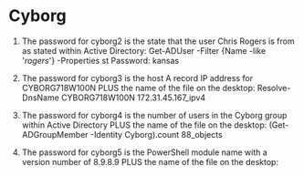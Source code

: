 # Cyborg
1. The password for cyborg2 is the state that the user Chris Rogers is from as stated within Active Directory: 
   Get-ADUser -Filter {Name -like '*rogers*'} -Properties st
   Password: kansas

2. The password for cyborg3 is the host A record IP address for CYBORG718W100N PLUS the name of the file on the desktop:
   Resolve-DnsName CYBORG718W100N
   172.31.45.167_ipv4

3. The password for cyborg4 is the number of users in the Cyborg group within Active Directory PLUS the name of the file on the desktop:
   (Get-ADGroupMember -Identity Cyborg).count
   88_objects

4. The password for cyborg5 is the PowerShell module name with a version number of 8.9.8.9 PLUS the name of the file on the desktop: